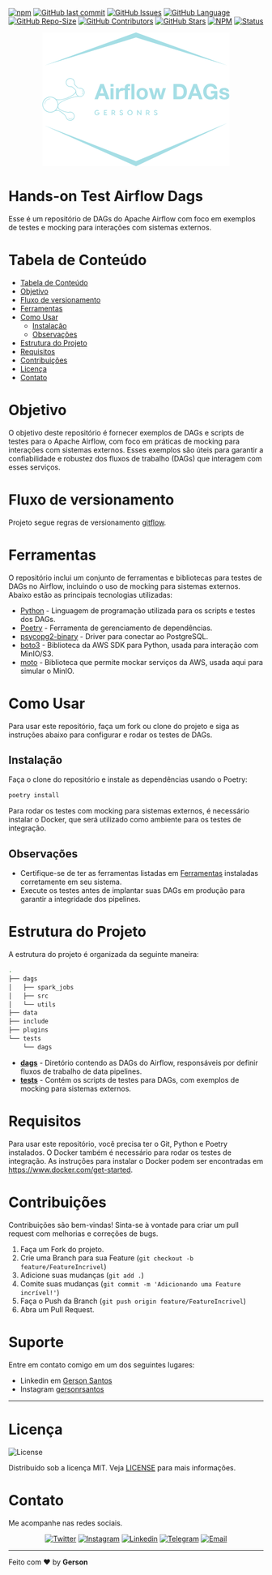 <!--
*** Obrigado por estar vendo o nosso README. Se você tiver alguma sugestão
*** que possa melhorá-lo ainda mais dê um fork no repositório e crie uma Pull
*** Request ou abra uma Issue com a tag "sugestão".
*** Obrigado novamente! Agora vamos rodar esse projeto incrível : D
-->

<!-- PROJECT SHIELDS -->

[![npm](https://img.shields.io/badge/type-Open%20Project-green?&style=plastic)](https://img.shields.io/badge/type-Open%20Project-green)
[![GitHub last commit](https://img.shields.io/github/last-commit/GersonRS/airflow-dags?logo=github&style=plastic)](https://github.com/GersonRS/airflow-dags/commits/master)
[![GitHub Issues](https://img.shields.io/github/issues/gersonrs/airflow-dags?logo=github&style=plastic)](https://github.com/GersonRS/airflow-dags/issues)
[![GitHub Language](https://img.shields.io/github/languages/top/gersonrs/airflow-dags?&logo=github&style=plastic)](https://github.com/GersonRS/airflow-dags/search?l=python)
[![GitHub Repo-Size](https://img.shields.io/github/repo-size/GersonRS/airflow-dags?logo=github&style=plastic)](https://img.shields.io/github/repo-size/GersonRS/airflow-dags)
[![GitHub Contributors](https://img.shields.io/github/contributors/GersonRS/airflow-dags?logo=github&style=plastic)](https://img.shields.io/github/contributors/GersonRS/airflow-dags)
[![GitHub Stars](https://img.shields.io/github/stars/GersonRS/airflow-dags?logo=github&style=plastic)](https://img.shields.io/github/stars/GersonRS/airflow-dags)
[![NPM](https://img.shields.io/github/license/GersonRS/airflow-dags?&style=plastic)](LICENSE)
[![Status](https://img.shields.io/badge/status-active-success.svg)](https://img.shields.io/badge/status-active-success.svg)

<p align="center">
  <img alt="logo" src=".github/assets/images/logo.png"/>
</p>

<!-- PROJECT LOGO -->

# Hands-on Test Airflow Dags

Esse é um repositório de DAGs do Apache Airflow com foco em exemplos de testes e mocking para interações com sistemas externos.

# Tabela de Conteúdo
* [Tabela de Conteúdo](#tabela-de-conteúdo)
* [Objetivo](#objetivo)
* [Fluxo de versionamento](#fluxo-de-versionamento)
* [Ferramentas](#ferramentas)
* [Como Usar](#como-usar)
  + [Instalação](#instalação)
  + [Observações](#observações)
* [Estrutura do Projeto](#estrutura-do-projeto)
* [Requisitos](#requisitos)
* [Contribuições](#contribuições)
* [Licença](#licença)
* [Contato](#contato)

# Objetivo

O objetivo deste repositório é fornecer exemplos de DAGs e scripts de testes para o Apache Airflow, com foco em práticas de mocking para interações com sistemas externos. Esses exemplos são úteis para garantir a confiabilidade e robustez dos fluxos de trabalho (DAGs) que interagem com esses serviços.

# Fluxo de versionamento

Projeto segue regras de versionamento [gitflow](https://www.atlassian.com/br/git/tutorials/comparing-workflows/gitflow-workflow).

# Ferramentas

O repositório inclui um conjunto de ferramentas e bibliotecas para testes de DAGs no Airflow, incluindo o uso de mocking para sistemas externos. Abaixo estão as principais tecnologias utilizadas:

* [Python](https://www.python.org/) - Linguagem de programação utilizada para os scripts e testes dos DAGs.
* [Poetry](https://python-poetry.org/) - Ferramenta de gerenciamento de dependências.
* [psycopg2-binary](https://pypi.org/project/psycopg2-binary/) - Driver para conectar ao PostgreSQL.
* [boto3](https://boto3.amazonaws.com/v1/documentation/api/latest/index.html) - Biblioteca da AWS SDK para Python, usada para interação com MinIO/S3.
* [moto](https://github.com/spulec/moto) - Biblioteca que permite mockar serviços da AWS, usada aqui para simular o MinIO.

# Como Usar

Para usar este repositório, faça um fork ou clone do projeto e siga as instruções abaixo para configurar e rodar os testes de DAGs.

## Instalação

Faça o clone do repositório e instale as dependências usando o Poetry:

```sh
poetry install
```

Para rodar os testes com mocking para sistemas externos, é necessário instalar o Docker, que será utilizado como ambiente para os testes de integração.

## Observações

* Certifique-se de ter as ferramentas listadas em [Ferramentas](#ferramentas) instaladas corretamente em seu sistema.
* Execute os testes antes de implantar suas DAGs em produção para garantir a integridade dos pipelines.

# Estrutura do Projeto

A estrutura do projeto é organizada da seguinte maneira:

```bash
.
├── dags
│   ├── spark_jobs
│   ├── src
│   └── utils
├── data
├── include
├── plugins
└── tests
    └── dags
```

* **[dags](/dags/)** - Diretório contendo as DAGs do Airflow, responsáveis por definir fluxos de trabalho de data pipelines.
* **[tests](/tests/)** - Contém os scripts de testes para DAGs, com exemplos de mocking para sistemas externos.

# Requisitos

Para usar este repositório, você precisa ter o Git, Python e Poetry instalados. O Docker também é necessário para rodar os testes de integração. As instruções para instalar o Docker podem ser encontradas em https://www.docker.com/get-started.

# Contribuições

Contribuições são bem-vindas! Sinta-se à vontade para criar um pull request com melhorias e correções de bugs.

1. Faça um Fork do projeto.
2. Crie uma Branch para sua Feature (`git checkout -b feature/FeatureIncrivel`)
3. Adicione suas mudanças (`git add .`)
4. Comite suas mudanças (`git commit -m 'Adicionando uma Feature incrível!'`)
5. Faça o Push da Branch (`git push origin feature/FeatureIncrivel`)
6. Abra um Pull Request.

<!-- LICENSE -->

# Suporte

Entre em contato comigo em um dos seguintes lugares:

* Linkedin em [Gerson Santos](https://www.linkedin.com/in/gersonrsantos/)
* Instagram [gersonrsantos](https://www.instagram.com/gersonrsantos/)

---

# Licença

<img alt="License" src="https://img.shields.io/badge/license-MIT-%2304D361?color=rgb(89, 101, 224)">

Distribuído sob a licença MIT. Veja [LICENSE](LICENSE) para mais informações.

# Contato

Me acompanhe nas redes sociais.

<p align="center">

 <a href="https://twitter.com/gersonrs3" target="_blank" >
     <img alt="Twitter" src="https://img.shields.io/badge/-Twitter-9cf?logo=Twitter&logoColor=white"></a>
  <a href="https://instagram.com/gersonrsantos" target="_blank" >
    <img alt="Instagram" src="https://img.shields.io/badge/-Instagram-ff2b8e?logo=Instagram&logoColor=white"></a>
  <a href="https://www.linkedin.com/in/gersonrsantos/" target="_blank" >
    <img alt="Linkedin" src="https://img.shields.io/badge/-Linkedin-blue?logo=Linkedin&logoColor=white"></a>
  <a href="https://t.me/gersonrsantos" target="_blank" >
    <img alt="Telegram" src="https://img.shields.io/badge/-Telegram-blue?logo=Telegram&logoColor=white"></a>
  <a href="mailto:gersonrodriguessantos8@gmail.com" target="_blank" >
    <img alt="Email" src="https://img.shields.io/badge/-Email-c14438?logo=Gmail&logoColor=white"></a>
</p>

---

Feito com ❤️ by **Gerson**
